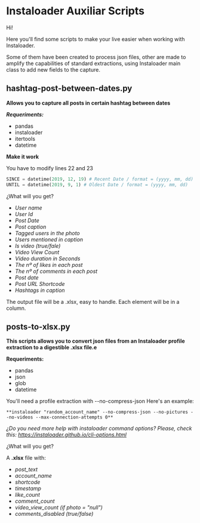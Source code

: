 # Instaloader Auxiliar Scripts

Hi!

Here you'll find some scripts to make your live easier when working with Instaloader. 

Some of them have been created to process json files, other are made to amplify the capabilities of standard extractions, using Instaloader main class to add new fields to the capture.

## hashtag-post-between-dates.py

**Allows you to capture all posts in certain hashtag between dates**

***Requeriments:***
+ pandas
+ instaloader
+ itertools
+ datetime

**Make it work**

You have to modify lines 22 and 23

```python
SINCE = datetime(2019, 12, 19) # Recent Date / format = (yyyy, mm, dd)
UNTIL = datetime(2019, 9, 1) # Oldest Date / format = (yyyy, mm, dd)
```

¿What will you get? 

- *User name*
- *User Id*
- *Post Date*
- *Post caption*
- *Tagged users in the photo*
- *Users mentioned in caption*
- *Is video (true/fale)*
- *Video View Count*
- *Video duration in Seconds*
- *The nº of likes in each post*
- *The nº of comments in each post*
- *Post date*
- *Post URL Shortcode*
- *Hashtags in caption*

The output file will be a .xlsx, easy to handle. Each element will be in a column. 

## posts-to-xlsx.py

**This scripts allows you to convert json files from an Instaloader profile extraction to a digestible .xlsx file.e**

**Requeriments:**
+ pandas
+ json
+ glob
+ datetime

You'll need a profile extraction with --no-compress-json
Here's an example:

```
**instaloader "random_account_name" --no-compress-json --no-pictures --no-videos --max-connection-attempts 0**
```

*¿Do you need more help with instaloader command options?*
*Please, check this:*
*https://instaloader.github.io/cli-options.html*

¿What will you get?

A **.xlsx** file with:

- *post_text*
- *account_name*
- *shortcode*
- *timestamp*
- *like_count*
- *comment_count*
- *video_view_count (if photo = "null")*
- *comments_disabled (true/false)*
